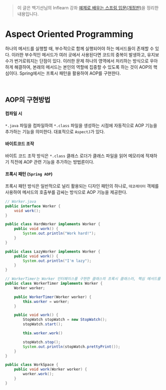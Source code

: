 > 이 글은 백기선님의 Inflearn 강좌 [예제로 배우는 스프링 입문(개정판)](https://www.inflearn.com/course/spring_revised_edition/dashboard)을 정리한 내용입니다.

# Aspect Oriented Programming

하나의 메서드를 실행할 때, 부수적으로 함께 실행되어야 하는 메서드들이 존재할 수 있다. 이러한 부수적인 메서드가 여러 곳에서 사용된다면 코드의 중복이 발생하고, 유지보수가 번거로워지는 단점이 있다. 이러한 문제 하나의 영역에서 처리하는 방식으로 우아하게 해결하여, 본래의 메서드는 본인의 역할에 집중할 수 있도록 하는 것이 AOP의 핵심이다. Spring에서는 프록시 패턴을 활용하여 AOP를 구현한다.

&nbsp;

## AOP의 구현방법

#### 컴파일 시
`*.java` 파일을 컴파일하여 `*.class` 파일을 생성하는 시점에 자동적으로 AOP 기능을 추가하는 기능을 의미한다. 대표적으로 `AspectJ`가 있다.

#### 바이트코드 조작
바이트 코드 조작 방식은 `*.class` 클래스 로더가 클래스 파일을 읽어 메모리에 적재하기 직전에 AOP 관련 기능을 추가하는 방법론이다.

#### 프록시 패턴 (`Spring AOP`)
프록시 패턴 방식은 일반적으로 널리 활용되는 디자인 패턴의 하나로, `데코레이터` 객체를 사용하여 메서드의 호출부를 감싸는 방식으로 AOP 기능을 제공한다.


```java
// Worker.java
public interface Worker {
    void work();
}

public class HardWorker implements Worker {
    public void work() {
        System.out.println("Work hard!");
    }
}

public class LazyWorker implements Worker {
    public void work() {
        System.out.println("I'm lazy");
    }
}

// WorkerTimer는 Worker 인터페이스를 구현한 클래스의 프록시 클래스러, 핵심 메서드를 실행과 더불어 부가적인 기능(ex, 캐싱, 로깅)을 함께 수행한다.
public class WorkerTimer implements Worker {
    Worker worker;

    public WorkerTimer(Worker worker) {
        this.worker = worker;
    }

    public void work() {
        StopWatch stopWatch = new StopWatch();
        stopWatch.start();

        this.worker.work()

        stopWatch.stop();
        System.out.println(stopWatch.prettyPrint());
    }
}

public class WorkSpace {
    public void work(Worker worker) {
        worker.work();
    }
}
```